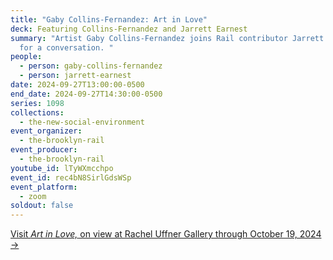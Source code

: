 ```yaml
---
title: "Gaby Collins-Fernandez: Art in Love"
deck: Featuring Collins-Fernandez and Jarrett Earnest
summary: "Artist Gaby Collins-Fernandez joins Rail contributor Jarrett Earnest
  for a conversation. "
people:
  - person: gaby-collins-fernandez
  - person: jarrett-earnest
date: 2024-09-27T13:00:00-0500
end_date: 2024-09-27T14:30:00-0500
series: 1098
collections:
  - the-new-social-environment
event_organizer:
  - the-brooklyn-rail
event_producer:
  - the-brooklyn-rail
youtube_id: lTyWXmcchpo
event_id: rec4bN8SirlGdsWSp
event_platform:
  - zoom
soldout: false
---
```

[V﻿isit *Art in Love,* on view at Rachel Uffner Gallery through October 19, 2024 →](https://racheluffnergallery.com/exhibitions/154-upstairs-gallery-gaby-collins-fernandez-art-in-love/)